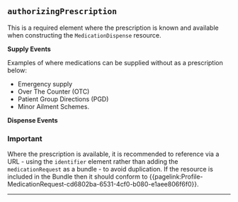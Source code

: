 ## `authorizingPrescription`
This is a required element where the prescription is known and available when constructing the `MedicationDispense` resource.

**Supply Events**

Examples of where medications can be supplied without as a prescription below:

- Emergency supply
- Over The Counter (OTC)
- Patient Group Directions (PGD) 
- Minor Ailment Schemes.

**Dispense Events**

<div markdown="span" class="alert alert-warning" role="alert"><i class="fa fa-information"></i><h3>Important</h3>
 Where the prescription is available, it is recommended to reference via a URL - using the <code>identifier</code> element rather than adding the <code>medicationRequest</code> as a bundle - to avoid duplication. If the resource is included in the Bundle then it should conform to {{pagelink:Profile-MedicationRequest-cd6802ba-6531-4cf0-b080-e1aee806f6f0}}.
</div>

---
